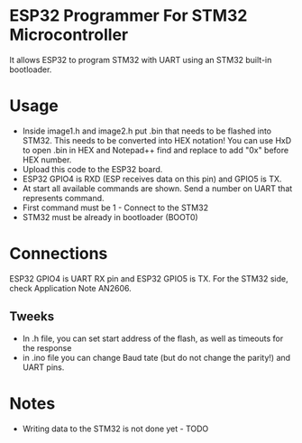 # ESP32 Programmer For STM32 Microcontroller

It allows ESP32 to program STM32 with UART using an STM32 built-in bootloader.

# Usage
- Inside image1.h and image2.h put .bin that needs to be flashed into STM32. This needs to be converted into HEX notation! You can use HxD to open .bin in HEX and Notepad++ find and replace to add "0x" before HEX number.
- Upload this code to the ESP32 board.
- ESP32 GPIO4 is RXD (ESP receives data on this pin) and GPIO5 is TX.
- At start all available commands are shown. Send a number on UART that represents command.
- First command must be 1 - Connect to the STM32
- STM32 must be already in bootloader (BOOT0)

# Connections
ESP32 GPIO4 is UART RX pin and ESP32 GPIO5 is TX. For the STM32 side, check Application Note AN2606.

## Tweeks
- In .h file, you can set start address of the flash, as well as timeouts for the response
- in .ino file you can change Baud tate (but do not change the parity!) and UART pins.

# Notes
- Writing data to the STM32 is not done yet - TODO
